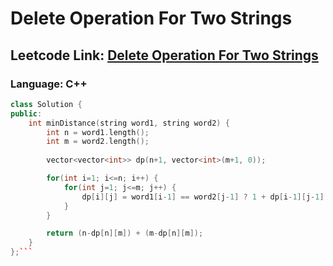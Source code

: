 # Delete Operation For Two Strings

## Leetcode Link: [Delete Operation For Two Strings](https://leetcode.com/problems/delete-operation-for-two-strings/)
### Language: C++

```cpp
class Solution {
public:
    int minDistance(string word1, string word2) {
        int n = word1.length();
        int m = word2.length();
        
        vector<vector<int>> dp(n+1, vector<int>(m+1, 0));

        for(int i=1; i<=n; i++) {
            for(int j=1; j<=m; j++) {
                dp[i][j] = word1[i-1] == word2[j-1] ? 1 + dp[i-1][j-1] : max(dp[i-1][j], dp[i][j-1]);
            }
        }

        return (n-dp[n][m]) + (m-dp[n][m]);
    }
};```




